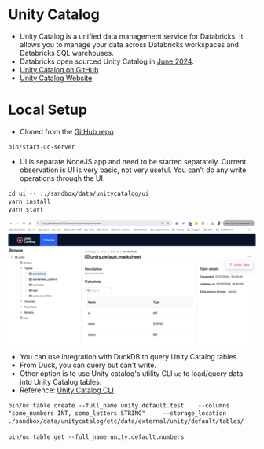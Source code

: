 # Unity Catalog

- Unity Catalog is a unified data management service for Databricks. It allows you to manage your data across Databricks workspaces and Databricks SQL warehouses.
- Databricks open sourced Unity Catalog in [June 2024](https://www.databricks.com/blog/open-sourcing-unity-catalog).
- [Unity Catalog on GitHub](https://github.com/unitycatalog/unitycatalog)
- [Unity Catalog Website](https://www.unitycatalog.io/)

# Local Setup

- Cloned from the [GitHub repo](https://github.com/unitycatalog/unitycatalog)

```
bin/start-uc-server
```

- UI is separate NodeJS app and need to be started separately. Current observation is UI is very basic, not very useful. You can't do any write operations through the UI.

```
cd ui -- ../sandbox/data/unitycatalog/ui
yarn install
yarn start
```

![Unity Catalog UI](./unity-catalog-ui.png)

- You can use integration with DuckDB to query Unity Catalog tables.
- From Duck, you can query but can't write.
- Other option is to use Unity catalog's utility CLI `uc` to load/query data into Unity Catalog tables:
- Reference: [Unity Catalog CLI](https://docs.unitycatalog.io/usage/tables/deltalake/)

```
bin/uc table create --full_name unity.default.test    --columns "some_numbers INT, some_letters STRING"     --storage_location ./sandbox/data/unitycatalog/etc/data/external/unity/default/tables/ 

bin/uc table get --full_name unity.default.numbers
```
